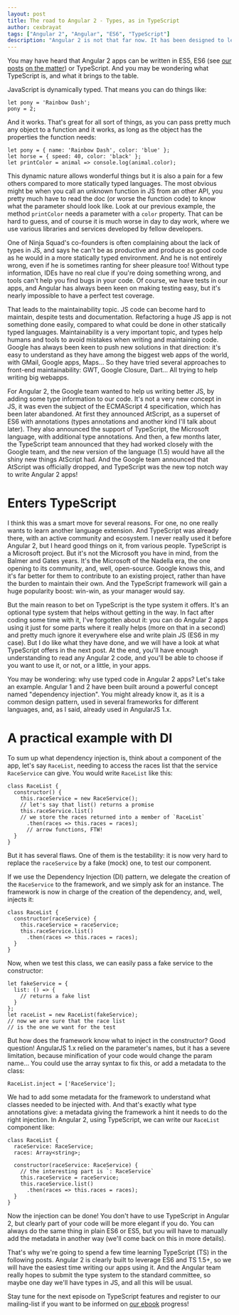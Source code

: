 ```yaml
---
layout: post
title: The road to Angular 2 - Types, as in TypeScript
author: cexbrayat
tags: ["Angular 2", "Angular", "ES6", "TypeScript"]
description: "Angular 2 is not that far now. It has been designed to leverage a lot of new wonderful things in Web development, like TypeScript. Let's have a look!"
---
```


You may have heard that Angular 2 apps can be written in ES5, ES6 (see [our posts](/2015/10/06/es6-part-1/) [on the matter](/2015/10/13/es6-part-2/)) or TypeScript.
And you may be wondering what TypeScript is, and what it brings to the table.

JavaScript is dynamically typed. That means you can do things like:

    let pony = 'Rainbow Dash';
    pony = 2;

And it works. That's great for all sort of things, as you can pass pretty much any object to a function and it works, as long as the object has the properties the function needs:

    let pony = { name: 'Rainbow Dash', color: 'blue' };
    let horse = { speed: 40, color: 'black' };
    let printColor = animal => console.log(animal.color);

This dynamic nature allows wonderful things but it is also a pain for a few others compared to more statically typed languages. The most obvious might be when you call an unknown function in JS from an other API, you pretty much have to read the doc (or worse the function code) to know what the parameter should look like. Look at our previous example, the method `printColor` needs a parameter with a `color` property. That can be hard to guess, and of course it is much worse in day to day work, where we use various libraries and services developed by fellow developers.

One of Ninja Squad's co-founders is often complaining about the lack of types in JS, and says he can't be as productive and produce as good code as he would in a more statically typed environment. And he is not entirely wrong, even if he is sometimes ranting for sheer pleasure too! Without type information, IDEs have no real clue if you're doing something wrong, and tools can't help you find bugs in your code. Of course, we have tests in our apps, and Angular has always been keen on making testing easy, but it's nearly impossible to have a perfect test coverage.

That leads to the maintainability topic. JS code can become hard to maintain, despite tests and documentation. Refactoring a huge JS app is not something done easily, compared to what could be done in other statically typed languages. Maintainability is a very important topic, and types help humans and tools to avoid mistakes when writing and maintaining code. Google has always been keen to push new solutions in that direction: it's easy to understand as they have among the biggest web apps of the world, with GMail, Google apps, Maps... So they have tried several approaches to front-end maintainability: GWT, Google Closure, Dart... All trying to help writing big webapps.

For Angular 2, the Google team wanted to help us writing better JS, by adding some type information to our code. It's not a very new concept in JS, it was even the subject of the ECMAScript 4 specification, which has been later abandoned. At first they announced AtScript, as a superset of ES6 with annotations (types annotations and another kind I'll talk about later). They also announced the support of TypeScript, the Microsoft language, with additional type annotations. And then, a few months later, the TypeScript team announced that they had worked closely with the Google team, and the new version of the language (1.5) would have all the shiny new things AtScript had. And the Google team announced that AtScript was officially dropped, and TypeScript was the new top notch way to write Angular 2 apps!

# Enters TypeScript

I think this was a smart move for several reasons. For one, no one really wants to learn another language extension. And TypeScript was already there, with an active community and ecosystem. I never really used it before Angular 2, but I heard good things on it, from various people. TypeScript is a Microsoft project. But it's not the Microsoft you have in mind, from the Balmer and Gates years. It's the Microsoft of the Nadella era, the one opening to its community, and, well, open-source. Google knows this, and it's far better for them to contribute to an existing project, rather than have the burden to maintain their own. And the TypeScript framework will gain a huge popularity boost: win-win, as your manager would say.

But the main reason to bet on TypeScript is the type system it offers. It's an optional type system that helps without getting in the way. In fact after coding some time with it, I've forgotten about it: you can do Angular 2 apps using it just for some parts where it really helps (more on that in a second) and pretty much ignore it everywhere else and write plain JS (ES6 in my case). But I do like what they have done, and we will have a look at what TypeScript offers in the next post. At the end, you'll have enough understanding to read any Angular 2 code, and you'll be able to choose if you want to use it, or not, or a little, in your apps.

You may be wondering: why use typed code in Angular 2 apps? Let's take an example. Angular 1 and 2 have been built around a powerful concept named "dependency injection". You might already know it, as it is a common design pattern, used in several frameworks for different languages, and, as I said, already used in AngularJS 1.x.

# A practical example with DI

To sum up what dependency injection is, think about a component of the app, let's say `RaceList`, needing to access the races list that the service `RaceService` can give. You would write `RaceList` like this:

    class RaceList {
      constructor() {
        this.raceService = new RaceService();
        // let's say that list() returns a promise
        this.raceService.list()
        // we store the races returned into a member of `RaceList`
          .then(races => this.races = races);
          // arrow functions, FTW!
      }
    }

But it has several flaws. One of them is the testability: it is now very hard to replace the `raceService` by a fake (mock) one, to test our component.

If we use the Dependency Injection (DI) pattern, we delegate the creation of the `RaceService` to the framework, and we simply ask for an instance. The framework is now in charge of the creation of the dependency, and, well, injects it:

    class RaceList {
      constructor(raceService) {
        this.raceService = raceService;
        this.raceService.list()
          .then(races => this.races = races);
      }
    }

Now, when we test this class, we can easily pass a fake service to the constructor:

    let fakeService = {
      list: () => {
        // returns a fake list
      }
    };
    let raceList = new RaceList(fakeService);
    // now we are sure that the race list
    // is the one we want for the test

But how does the framework know what to inject in the constructor? Good question! AngularJS 1.x relied on the parameter's names, but it has a severe limitation, because minification of your code would change the param name... You could use the array syntax to fix this, or add a metadata to the class:

    RaceList.inject = ['RaceService'];

We had to add some metadata for the framework to understand what classes needed to be injected with. And that's exactly what type annotations give: a metadata giving the framework a hint it needs to do the right injection. In Angular 2, using TypeScript, we can write our `RaceList` component like:

    class RaceList {
      raceService: RaceService;
      races: Array<string>;

      constructor(raceService: RaceService) {
        // the interesting part is `: RaceService`
        this.raceService = raceService;
        this.raceService.list()
          .then(races => this.races = races);
      }
    }

Now the injection can be done! You don't have to use TypeScript in Angular 2, but clearly part of your code will be more elegant if you do. You can always do the same thing in plain ES6 or ES5, but you will have to manually add the metadata in another way (we'll come back on this in more details).

That's why we're going to spend a few time learning TypeScript (TS) in the following posts. Angular 2 is clearly built to leverage ES6 and TS 1.5+, so we will have the easiest time writing our apps using it. And the Angular team really hopes to submit the type system to the standard committee, so maybe one day we'll have types in JS, and all this will be usual.

Stay tune for the next episode on TypeScript features and register to our mailing-list if you want to be informed on [our ebook](https://books.ninja-squad.com/angular) progress!
